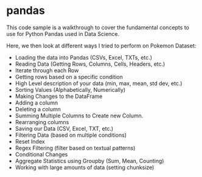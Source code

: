 # pandas

This code sample is a walkthrough to cover the fundamental concepts to use for Python Pandas used in Data Science.

Here, we then look at different ways I tried to perform on Pokemon Dataset: 
* Loading the data into Pandas (CSVs, Excel, TXTs, etc.)
* Reading Data (Getting Rows, Columns, Cells, Headers, etc.)
* Iterate through each Row
* Getting rows based on a specific condition
* High Level description of your data (min, max, mean, std dev, etc.)
* Sorting Values (Alphabetically, Numerically)
* Making Changes to the DataFrame
* Adding a column
* Deleting a column
* Summing Multiple Columns to Create new Column.
* Rearranging columns
* Saving our Data (CSV, Excel, TXT, etc.)
* Filtering Data (based on multiple conditions)
* Reset Index
* Regex Filtering (filter based on textual patterns)
* Conditional Changes
* Aggregate Statistics using Groupby (Sum, Mean, Counting)
* Working with large amounts of data (setting chunksize)
